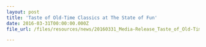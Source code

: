 ```yaml
---
layout: post
title: 'Taste of Old-Time Classics at The State of Fun'
date: 2016-03-31T00:00:00.000Z
file_url: /files/resources/news/20160331_Media-Release_Taste_of_Old-Time_Classics_at_The_State_of-Fun.pdf

---
```

